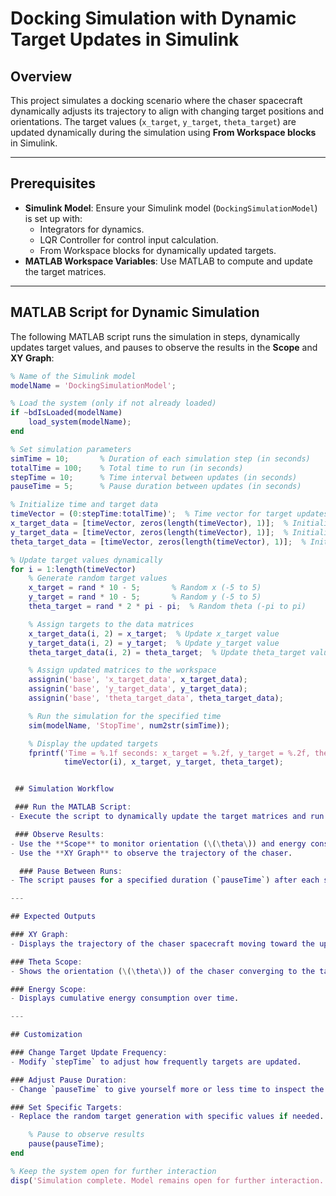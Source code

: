 # Docking Simulation with Dynamic Target Updates in Simulink

## Overview
This project simulates a docking scenario where the chaser spacecraft dynamically adjusts its trajectory to align with changing target positions and orientations. The target values (`x_target`, `y_target`, `theta_target`) are updated dynamically during the simulation using **From Workspace blocks** in Simulink.

---

## Prerequisites
- **Simulink Model**: Ensure your Simulink model (`DockingSimulationModel`) is set up with:
  - Integrators for dynamics.
  - LQR Controller for control input calculation.
  - From Workspace blocks for dynamically updated targets.
- **MATLAB Workspace Variables**: Use MATLAB to compute and update the target matrices.

---

## MATLAB Script for Dynamic Simulation
The following MATLAB script runs the simulation in steps, dynamically updates target values, and pauses to observe the results in the **Scope** and **XY Graph**:

```matlab
% Name of the Simulink model
modelName = 'DockingSimulationModel';

% Load the system (only if not already loaded)
if ~bdIsLoaded(modelName)
    load_system(modelName);
end

% Set simulation parameters
simTime = 10;       % Duration of each simulation step (in seconds)
totalTime = 100;    % Total time to run (in seconds)
stepTime = 10;      % Time interval between updates (in seconds)
pauseTime = 5;      % Pause duration between updates (in seconds)

% Initialize time and target data
timeVector = (0:stepTime:totalTime)';  % Time vector for target updates
x_target_data = [timeVector, zeros(length(timeVector), 1)];  % Initialize x_target matrix
y_target_data = [timeVector, zeros(length(timeVector), 1)];  % Initialize y_target matrix
theta_target_data = [timeVector, zeros(length(timeVector), 1)];  % Initialize theta_target matrix

% Update target values dynamically
for i = 1:length(timeVector)
    % Generate random target values
    x_target = rand * 10 - 5;       % Random x (-5 to 5)
    y_target = rand * 10 - 5;       % Random y (-5 to 5)
    theta_target = rand * 2 * pi - pi;  % Random theta (-pi to pi)

    % Assign targets to the data matrices
    x_target_data(i, 2) = x_target;  % Update x_target value
    y_target_data(i, 2) = y_target;  % Update y_target value
    theta_target_data(i, 2) = theta_target;  % Update theta_target value

    % Assign updated matrices to the workspace
    assignin('base', 'x_target_data', x_target_data);
    assignin('base', 'y_target_data', y_target_data);
    assignin('base', 'theta_target_data', theta_target_data);

    % Run the simulation for the specified time
    sim(modelName, 'StopTime', num2str(simTime));

    % Display the updated targets
    fprintf('Time = %.1f seconds: x_target = %.2f, y_target = %.2f, theta_target = %.2f\n', ...
            timeVector(i), x_target, y_target, theta_target);


 ## Simulation Workflow

 ### Run the MATLAB Script:
- Execute the script to dynamically update the target matrices and run the Simulink model in chunks.

 ### Observe Results:
- Use the **Scope** to monitor orientation (\(\theta\)) and energy consumption.
- Use the **XY Graph** to observe the trajectory of the chaser.

  ### Pause Between Runs:
- The script pauses for a specified duration (`pauseTime`) after each simulation step to allow time for analysis.

---

## Expected Outputs

### XY Graph:
- Displays the trajectory of the chaser spacecraft moving toward the updated targets.

### Theta Scope:
- Shows the orientation (\(\theta\)) of the chaser converging to the target orientation.

### Energy Scope:
- Displays cumulative energy consumption over time.

---

## Customization

### Change Target Update Frequency:
- Modify `stepTime` to adjust how frequently targets are updated.

### Adjust Pause Duration:
- Change `pauseTime` to give yourself more or less time to inspect the results between simulation steps.

### Set Specific Targets:
- Replace the random target generation with specific values if needed.

    % Pause to observe results
    pause(pauseTime);
end

% Keep the system open for further interaction
disp('Simulation complete. Model remains open for further interaction.');
